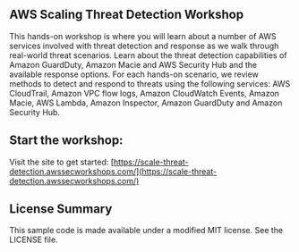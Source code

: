 ## AWS Scaling Threat Detection Workshop

This hands-on workshop is where you will learn about a number of AWS services involved with threat detection and response as we walk through real-world threat scenarios. Learn about the threat detection capabilities of Amazon GuardDuty, Amazon Macie and AWS Security Hub and the available response options. For each hands-on scenario, we review methods to detect and respond to threats using the following services: AWS CloudTrail, Amazon VPC flow logs, Amazon CloudWatch Events, Amazon Macie, AWS Lambda, Amazon Inspector, Amazon GuardDuty and Amazon Security Hub.

## Start the workshop:

Visit the site to get started: [https://scale-threat-detection.awssecworkshops.com/](https://scale-threat-detection.awssecworkshops.com/)

## License Summary

This sample code is made available under a modified MIT license. See the LICENSE file.
